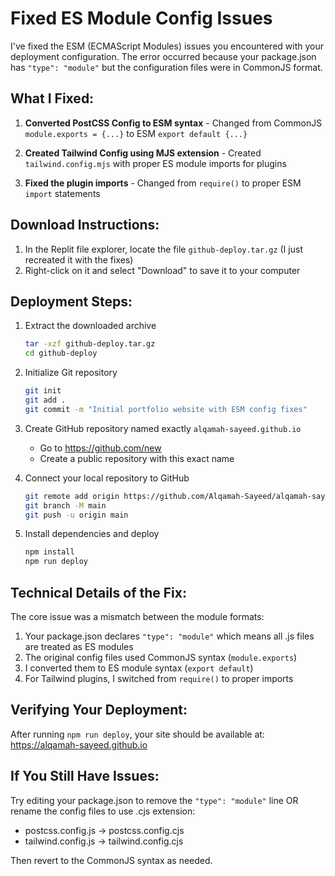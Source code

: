# Fixed ES Module Config Issues

I've fixed the ESM (ECMAScript Modules) issues you encountered with your deployment configuration. The error occurred because your package.json has `"type": "module"` but the configuration files were in CommonJS format.

## What I Fixed:

1. **Converted PostCSS Config to ESM syntax** - Changed from CommonJS `module.exports = {...}` to ESM `export default {...}`

2. **Created Tailwind Config using MJS extension** - Created `tailwind.config.mjs` with proper ES module imports for plugins

3. **Fixed the plugin imports** - Changed from `require()` to proper ESM `import` statements

## Download Instructions:

1. In the Replit file explorer, locate the file `github-deploy.tar.gz` (I just recreated it with the fixes)
2. Right-click on it and select "Download" to save it to your computer

## Deployment Steps:

1. Extract the downloaded archive
   ```bash
   tar -xzf github-deploy.tar.gz
   cd github-deploy
   ```

2. Initialize Git repository
   ```bash
   git init
   git add .
   git commit -m "Initial portfolio website with ESM config fixes"
   ```

3. Create GitHub repository named exactly `alqamah-sayeed.github.io`
   - Go to https://github.com/new
   - Create a public repository with this exact name

4. Connect your local repository to GitHub
   ```bash
   git remote add origin https://github.com/Alqamah-Sayeed/alqamah-sayeed.github.io.git
   git branch -M main
   git push -u origin main
   ```

5. Install dependencies and deploy
   ```bash
   npm install
   npm run deploy
   ```

## Technical Details of the Fix:

The core issue was a mismatch between the module formats:

1. Your package.json declares `"type": "module"` which means all .js files are treated as ES modules
2. The original config files used CommonJS syntax (`module.exports`)
3. I converted them to ES module syntax (`export default`)
4. For Tailwind plugins, I switched from `require()` to proper imports

## Verifying Your Deployment:

After running `npm run deploy`, your site should be available at:
https://alqamah-sayeed.github.io

## If You Still Have Issues:

Try editing your package.json to remove the `"type": "module"` line OR rename the config files to use .cjs extension:
- postcss.config.js → postcss.config.cjs
- tailwind.config.js → tailwind.config.cjs

Then revert to the CommonJS syntax as needed.